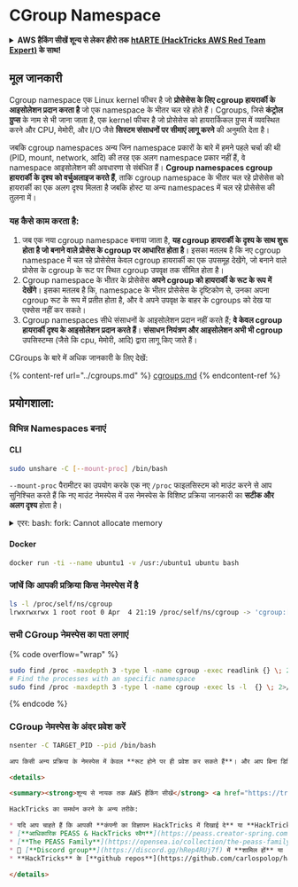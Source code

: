 # CGroup Namespace

<details>

<summary><strong>AWS हैकिंग सीखें शून्य से लेकर हीरो तक</strong> <a href="https://training.hacktricks.xyz/courses/arte"><strong>htARTE (HackTricks AWS Red Team Expert)</strong></a><strong> के साथ!</strong></summary>

HackTricks का समर्थन करने के अन्य तरीके:

* यदि आप चाहते हैं कि आपकी **कंपनी का विज्ञापन HackTricks में दिखाई दे** या **HackTricks को PDF में डाउनलोड करें** तो [**सब्सक्रिप्शन प्लान्स**](https://github.com/sponsors/carlospolop) देखें!
* [**आधिकारिक PEASS & HackTricks स्वैग प्राप्त करें**](https://peass.creator-spring.com)
* [**The PEASS Family**](https://opensea.io/collection/the-peass-family) की खोज करें, हमारा एक्सक्लूसिव [**NFTs**](https://opensea.io/collection/the-peass-family) संग्रह
* 💬 [**Discord समूह**](https://discord.gg/hRep4RUj7f) में **शामिल हों** या [**telegram समूह**](https://t.me/peass) में या **Twitter** पर 🐦 [**@carlospolopm**](https://twitter.com/carlospolopm) को **फॉलो करें**.
* **HackTricks** के [**github repos**](https://github.com/carlospolop/hacktricks) और [**HackTricks Cloud**](https://github.com/carlospolop/hacktricks-cloud) में PRs सबमिट करके अपनी हैकिंग ट्रिक्स साझा करें.

</details>

## मूल जानकारी

Cgroup namespace एक Linux kernel फीचर है जो **प्रोसेसेस के लिए cgroup हायरार्की के आइसोलेशन प्रदान करता है** जो एक namespace के भीतर चल रहे होते हैं। Cgroups, जिसे **कंट्रोल ग्रुप्स** के नाम से भी जाना जाता है, एक kernel फीचर है जो प्रोसेसेस को हायरार्किकल ग्रुप्स में व्यवस्थित करने और CPU, मेमोरी, और I/O जैसे **सिस्टम संसाधनों पर सीमाएं लागू करने** की अनुमति देता है।

जबकि cgroup namespaces अन्य जिन namespace प्रकारों के बारे में हमने पहले चर्चा की थी (PID, mount, network, आदि) की तरह एक अलग namespace प्रकार नहीं हैं, वे namespace आइसोलेशन की अवधारणा से संबंधित हैं। **Cgroup namespaces cgroup हायरार्की के दृश्य को वर्चुअलाइज करते हैं**, ताकि cgroup namespace के भीतर चल रहे प्रोसेसेस को हायरार्की का एक अलग दृश्य मिलता है जबकि होस्ट या अन्य namespaces में चल रहे प्रोसेसेस की तुलना में।

### यह कैसे काम करता है:

1. जब एक नया cgroup namespace बनाया जाता है, **यह cgroup हायरार्की के दृश्य के साथ शुरू होता है जो बनाने वाले प्रोसेस के cgroup पर आधारित होता है**। इसका मतलब है कि नए cgroup namespace में चल रहे प्रोसेसेस केवल cgroup हायरार्की का एक उपसमूह देखेंगे, जो बनाने वाले प्रोसेस के cgroup के रूट पर स्थित cgroup उपवृक्ष तक सीमित होता है।
2. Cgroup namespace के भीतर के प्रोसेसेस **अपने cgroup को हायरार्की के रूट के रूप में देखेंगे**। इसका मतलब है कि, namespace के भीतर प्रोसेसेस के दृष्टिकोण से, उनका अपना cgroup रूट के रूप में प्रतीत होता है, और वे अपने उपवृक्ष के बाहर के cgroups को देख या एक्सेस नहीं कर सकते।
3. Cgroup namespaces सीधे संसाधनों के आइसोलेशन प्रदान नहीं करते हैं; **वे केवल cgroup हायरार्की दृश्य के आइसोलेशन प्रदान करते हैं**। **संसाधन नियंत्रण और आइसोलेशन अभी भी cgroup** उपसिस्टम्स (जैसे कि cpu, मेमोरी, आदि) द्वारा लागू किए जाते हैं।

CGroups के बारे में अधिक जानकारी के लिए देखें:

{% content-ref url="../cgroups.md" %}
[cgroups.md](../cgroups.md)
{% endcontent-ref %}

## प्रयोगशाला:

### विभिन्न Namespaces बनाएं

#### CLI
```bash
sudo unshare -C [--mount-proc] /bin/bash
```
`--mount-proc` पैरामीटर का उपयोग करके एक नए `/proc` फाइलसिस्टम को माउंट करने से आप सुनिश्चित करते हैं कि नए माउंट नेमस्पेस में उस नेमस्पेस के विशिष्ट प्रक्रिया जानकारी का **सटीक और अलग दृश्य** होता है।

<details>

<summary>एरर: bash: fork: Cannot allocate memory</summary>

यदि आप पिछली लाइन `-f` के बिना चलाते हैं, तो आपको वह एरर मिलेगा।\
यह एरर इसलिए होता है क्योंकि नए नेमस्पेस में PID 1 प्रक्रिया समाप्त हो जाती है।

bash चलने के बाद, bash कई नए उप-प्रक्रियाओं को कुछ करने के लिए फोर्क करेगा। यदि आप बिना -f के unshare चलाते हैं, तो bash का समान pid वर्तमान "unshare" प्रक्रिया के रूप में होगा। वर्तमान "unshare" प्रक्रिया unshare सिस्टमकॉल को कॉल करती है, एक नया pid नेमस्पेस बनाती है, लेकिन वर्तमान "unshare" प्रक्रिया नए pid नेमस्पेस में नहीं होती है। यह लिनक्स कर्नेल का वांछित व्यवहार है: प्रक्रिया A एक नया नेमस्पेस बनाती है, प्रक्रिया A स्वयं नए नेमस्पेस में नहीं डाली जाती है, केवल प्रक्रिया A की उप-प्रक्रियाएं नए नेमस्पेस में डाली जाती हैं। इसलिए जब आप चलाते हैं:
```
unshare -p /bin/bash
```
unshare प्रक्रिया /bin/bash को exec करेगी, और /bin/bash कई सब-प्रोसेस उत्पन्न करेगा, पहला सब-प्रोसेस बैश का नए नेमस्पेस का PID 1 बन जाएगा, और सबप्रोसेस अपना काम पूरा करने के बाद बाहर निकल जाएगा। इसलिए नए नेमस्पेस का PID 1 बाहर निकल जाता है।

PID 1 प्रक्रिया का एक विशेष कार्य होता है: यह सभी अनाथ प्रक्रियाओं का माता-पिता प्रक्रिया बनना चाहिए। यदि रूट नेमस्पेस में PID 1 प्रक्रिया बाहर निकल जाती है, तो कर्नेल पैनिक हो जाएगा। यदि एक सब नेमस्पेस में PID 1 प्रक्रिया बाहर निकल जाती है, तो लिनक्स कर्नेल disable_pid_allocation फंक्शन को कॉल करेगा, जो उस नेमस्पेस में PIDNS_HASH_ADDING फ्लैग को साफ कर देगा। जब लिनक्स कर्नेल एक नई प्रक्रिया बनाता है, कर्नेल alloc_pid फंक्शन को कॉल करेगा ताकि एक नेमस्पेस में PID आवंटित कर सके, और यदि PIDNS_HASH_ADDING फ्लैग सेट नहीं है, तो alloc_pid फंक्शन -ENOMEM त्रुटि लौटाएगा। इसीलिए आपको "Cannot allocate memory" त्रुटि मिली।

आप इस समस्या को '-f' विकल्प का उपयोग करके हल कर सकते हैं:
```
unshare -fp /bin/bash
```
यदि आप '-f' विकल्प के साथ unshare चलाते हैं, तो unshare नया pid namespace बनाने के बाद एक नई प्रक्रिया को fork करेगा। और नई प्रक्रिया में /bin/bash चलाएगा। नई प्रक्रिया नए pid namespace की pid 1 होगी। फिर bash कई सब-प्रक्रियाओं को कुछ काम करने के लिए fork करेगा। चूंकि bash स्वयं नए pid namespace की pid 1 है, इसकी सब-प्रक्रियाएं बिना किसी समस्या के बाहर निकल सकती हैं।

[https://stackoverflow.com/questions/44666700/unshare-pid-bin-bash-fork-cannot-allocate-memory](https://stackoverflow.com/questions/44666700/unshare-pid-bin-bash-fork-cannot-allocate-memory) से कॉपी किया गया

</details>

#### Docker
```bash
docker run -ti --name ubuntu1 -v /usr:/ubuntu1 ubuntu bash
```
### जांचें कि आपकी प्रक्रिया किस नेमस्पेस में है
```bash
ls -l /proc/self/ns/cgroup
lrwxrwxrwx 1 root root 0 Apr  4 21:19 /proc/self/ns/cgroup -> 'cgroup:[4026531835]'
```
### सभी CGroup नेमस्पेस का पता लगाएं

{% code overflow="wrap" %}
```bash
sudo find /proc -maxdepth 3 -type l -name cgroup -exec readlink {} \; 2>/dev/null | sort -u
# Find the processes with an specific namespace
sudo find /proc -maxdepth 3 -type l -name cgroup -exec ls -l  {} \; 2>/dev/null | grep <ns-number>
```
{% endcode %}

### CGroup नेमस्पेस के अंदर प्रवेश करें
```bash
nsenter -C TARGET_PID --pid /bin/bash
```
```markdown
आप किसी अन्य प्रक्रिया के नेमस्पेस में केवल **रूट होने पर ही प्रवेश कर सकते हैं**। और आप बिना डिस्क्रिप्टर के अन्य नेमस्पेस में **प्रवेश नहीं** कर सकते (जैसे `/proc/self/ns/cgroup`).

<details>

<summary><strong>शून्य से नायक तक AWS हैकिंग सीखें</strong> <a href="https://training.hacktricks.xyz/courses/arte"><strong>htARTE (HackTricks AWS Red Team Expert)</strong></a><strong> के साथ!</strong></summary>

HackTricks का समर्थन करने के अन्य तरीके:

* यदि आप चाहते हैं कि आपकी **कंपनी का विज्ञापन HackTricks में दिखाई दे** या **HackTricks को PDF में डाउनलोड करें**, तो [**सब्सक्रिप्शन प्लान्स**](https://github.com/sponsors/carlospolop) देखें!
* [**आधिकारिक PEASS & HackTricks स्वैग**](https://peass.creator-spring.com) प्राप्त करें
* [**The PEASS Family**](https://opensea.io/collection/the-peass-family) की खोज करें, हमारा विशेष [**NFTs**](https://opensea.io/collection/the-peass-family) संग्रह
* 💬 [**Discord group**](https://discord.gg/hRep4RUj7f) में **शामिल हों** या [**telegram group**](https://t.me/peass) में या **Twitter** पर 🐦 [**@carlospolopm**](https://twitter.com/carlospolopm) को **फॉलो करें**।
* **HackTricks** के [**github repos**](https://github.com/carlospolop/hacktricks) और [**HackTricks Cloud**](https://github.com/carlospolop/hacktricks-cloud) में PRs सबमिट करके अपनी हैकिंग ट्रिक्स साझा करें।

</details>
```
